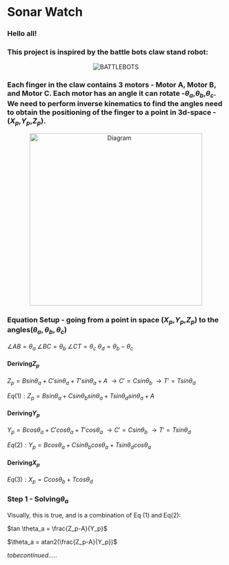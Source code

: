 # Sonar Watch

### Hello all! 

### This project is inspired by the battle bots claw stand robot:

<div align="center">
  <img src="assets/BattleBots.gif" alt="BATTLEBOTS" />
</div>


### Each finger in the claw contains 3 motors - Motor A, Motor B, and Motor C. Each motor has an angle it can rotate  -$\theta_a$,$\theta_b$,$\theta_c$. We need to perform inverse kinematics to find the angles need to obtain the positioning of the finger to a point in 3d-space - ($X_p$,$Y_p$,$Z_p$).   


<div align="center">
  <img src="assets/Ball_and_Stick_Diagram.png" alt="Diagram" width="400"/>
</div>


### Equation Setup - going from a point in space ($X_p$,$Y_p$,$Z_p$) to the angles$(θ_a, θ_b, θ_c)$

$\angle AB   =  \theta_a$
$\angle BC   =  \theta_b$
$\angle CT   =  \theta_c$
$\theta_d   =  \theta_b -\theta_c$

#### Deriving$Z_p$

$Z_p = B sin\theta_a   +   C' sin\theta_a   +   T'  sin \theta_a   +   A$
$\rightarrow   C'   =   C sin\theta_b$
$\rightarrow   T'   =   T sin\theta_d$

$Eq  (1):  Z_p = B sin\theta_a   +   C sin\theta_b sin\theta_a   +   T sin\theta_d  sin \theta_a  +   A$

#### Deriving$Y_p$

$Y_p = B cos\theta_a   +   C' cos\theta_a   +   T'  cos \theta_a$
$\rightarrow   C'   =   C sin\theta_b$
$\rightarrow   T'   =   T sin\theta_d$

$Eq  (2):  Y_p = B cos\theta_a   +   C sin\theta_b cos\theta_a   +   T sin\theta_d  cos\theta_a$
 
#### Deriving$X_p$

$Eq  (3):   X_p =   C cos\theta_b   +   T  cos \theta_d$

### Step 1 - Solving$\theta_a$

Visually, this is true, and is a combination of Eq (1) and Eq(2):  

$tan \theta_a   =   \frac{Z_p-A}{Y_p}$

$\theta_a   =   atan2(\frac{Z_p-A}{Y_p})$


$to be continued.....$